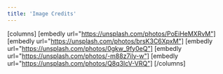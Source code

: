 ```yaml
---
title: 'Image Credits'
---
```


[columns]
[embedly url="https://unsplash.com/photos/PoEiHeMXRvM"]
[embedly url="https://unsplash.com/photos/brsK3C6XpxM"]
[embedly url="https://unsplash.com/photos/0gkw_9fy0eQ"]
[embedly url="https://unsplash.com/photos/-m88z7ily-w"]
[embedly url="https://unsplash.com/photos/Q8q3lcV-VRQ"]
[/columns]
